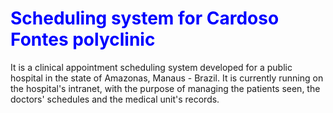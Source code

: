 <h1 style="color:blue;">Scheduling system for Cardoso Fontes polyclinic</h1>

<p>It is a clinical appointment scheduling system developed for a public hospital in the state of Amazonas, Manaus - Brazil. It is currently running on the hospital's intranet, with the purpose of managing the patients seen, the doctors' schedules and the medical unit's records.</p>
